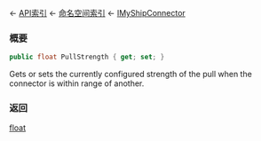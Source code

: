 ← [API索引](Api-Index) ← [命名空间索引](Namespace-Index) ← [IMyShipConnector](Sandbox.ModAPI.Ingame.IMyShipConnector)

### 概要

```csharp
public float PullStrength { get; set; }
```

Gets or sets the currently configured strength of the pull when the connector is within range of another.

### 返回

[float](https://docs.microsoft.com/en-us/dotnet/api/System.Single?view=netframework-4.6)

